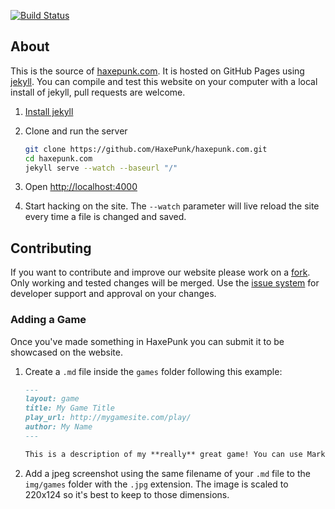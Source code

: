 [![Build Status](https://img.shields.io/travis/HaxePunk/haxepunk.com/dev.svg?style=flat)](https://travis-ci.org/HaxePunk/haxepunk.com)

## About

This is the source of [haxepunk.com](http://haxepunk.com). It is hosted on GitHub Pages using [jekyll](http://jekyllrb.com/). You can compile and test this website on your computer with a local install of jekyll, pull requests are welcome.

1. [Install jekyll](http://jekyllrb.com/docs/installation/)

2. Clone and run the server

	```bash
	git clone https://github.com/HaxePunk/haxepunk.com.git
	cd haxepunk.com
	jekyll serve --watch --baseurl "/"
	```

3. Open [http://localhost:4000](http://localhost:4000)

4. Start hacking on the site. The `--watch` parameter will live reload the site every time a file is changed and saved.

## Contributing

If you want to contribute and improve our website please work on a [fork](https://github.com/HaxePunk/haxepunk.com/fork). Only working and tested changes will be merged. Use the [issue system](https://github.com/HaxePunk/haxepunk.com/issues) for developer support and approval on your changes.

### Adding a Game

Once you've made something in HaxePunk you can submit it to be showcased on the website.

1. Create a `.md` file inside the `games` folder following this example:

	```markdown
	---
	layout: game
	title: My Game Title
	play_url: http://mygamesite.com/play/
	author: My Name
	---

	This is a description of my **really** great game! You can use Markdown to format the description.
	```

2. Add a jpeg screenshot using the same filename of your `.md` file to the `img/games` folder with the `.jpg` extension. The image is scaled to 220x124 so it's best to keep to those dimensions.
